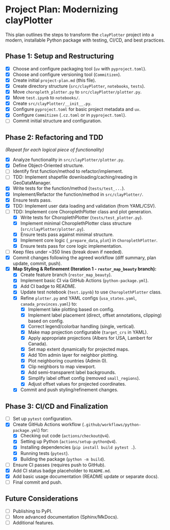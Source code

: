 # Project Plan: Modernizing clayPlotter

This plan outlines the steps to transform the `clayPlotter` project into a modern, installable Python package with testing, CI/CD, and best practices.

## Phase 1: Setup and Restructuring

- [x] Choose and configure packaging tool (`uv` with `pyproject.toml`).
- [x] Choose and configure versioning tool (`Commitizen`).
- [x] Create initial `project-plan.md` (this file).
- [x] Create directory structure (`src/clayPlotter`, `notebooks`, `tests`).
- [x] Move `choropleth_plotter.py` to `src/clayPlotter/plotter.py`.
- [x] Move `test.ipynb` to `notebooks/`.
- [x] Create `src/clayPlotter/__init__.py`.
- [x] Configure `pyproject.toml` for basic project metadata and `uv`.
- [x] Configure `Commitizen` (`.cz.toml` or in `pyproject.toml`).
- [ ] Commit initial structure and configuration.

## Phase 2: Refactoring and TDD

*(Repeat for each logical piece of functionality)*
- [x] Analyze functionality in `src/clayPlotter/plotter.py`.
- [x] Define Object-Oriented structure.
- [ ] Identify first function/method to refactor/implement.
- [ ] TDD: Implement shapefile downloading/caching/reading in GeoDataManager.
- [x] Write tests for the function/method (`tests/test_...`).
- [x] Implement/Refactor the function/method in `src/clayPlotter/`.
- [x] Ensure tests pass.
- [x] TDD: Implement user data loading and validation (from YAML/CSV).
- [ ] TDD: Implement core ChoroplethPlotter class and plot generation.
  - [x] Write tests for ChoroplethPlotter (`tests/test_plotter.py`).
  - [x] Implement minimal ChoroplethPlotter class structure (`src/clayPlotter/plotter.py`).
  - [x] Ensure tests pass against minimal structure.
  - [x] Implement core logic (`_prepare_data`, `plot`) in `ChoroplethPlotter`.
  - [x] Ensure tests pass for core logic implementation.
- [ ] Keep files under ~350 lines (break down if needed).
- [x] Commit changes following the agreed workflow (diff summary, plan update, commit, push).
- [x] **Map Styling & Refinement (Iteration 1 - `restor_map_beauty` branch):**
  - [x] Create feature branch (`restor_map_beauty`).
  - [x] Implement basic CI via GitHub Actions (`python-package.yml`).
  - [x] Add CI badge to README.
  - [x] Update test notebook (`test.ipynb`) to use `ChoroplethPlotter` class.
  - [x] Refine `plotter.py` and YAML configs (`usa_states.yaml`, `canada_provinces.yaml`) to:
    - [x] Implement lake plotting based on config.
    - [x] Implement label placement (direct, offset annotations, clipping) based on config.
    - [x] Correct legend/colorbar handling (single, vertical).
    - [x] Make map projection configurable (`target_crs` in YAML).
    - [x] Apply appropriate projections (Albers for USA, Lambert for Canada).
    - [x] Set map extent dynamically for projected maps.
    - [x] Add 10m admin layer for neighbor plotting.
    - [x] Plot neighboring countries (Admin 0).
    - [x] Clip neighbors to map viewport.
    - [x] Add semi-transparent label backgrounds.
    - [x] Simplify label offset config (removed `small_regions`).
    - [x] Adjust offset values for projected coordinates.
  - [x] Commit and push styling/refinement changes.

## Phase 3: CI/CD and Finalization

- [ ] Set up `pytest` configuration.
- [x] Create GitHub Actions workflow (`.github/workflows/python-package.yml`) for:
    - [x] Checking out code (`actions/checkout@v4`).
    - [x] Setting up Python (`actions/setup-python@v4`).
    - [x] Installing dependencies (`pip install build pytest .`).
    - [x] Running tests (`pytest`).
    - [x] Building the package (`python -m build`).
- [ ] Ensure CI passes (requires push to GitHub).
- [x] Add CI status badge placeholder to `README.md`.
- [x] Add basic usage documentation (README update or separate docs).
- [ ] Final commit and push.

## Future Considerations

- [ ] Publishing to PyPI.
- [ ] More advanced documentation (Sphinx/MkDocs).
- [ ] Additional features.